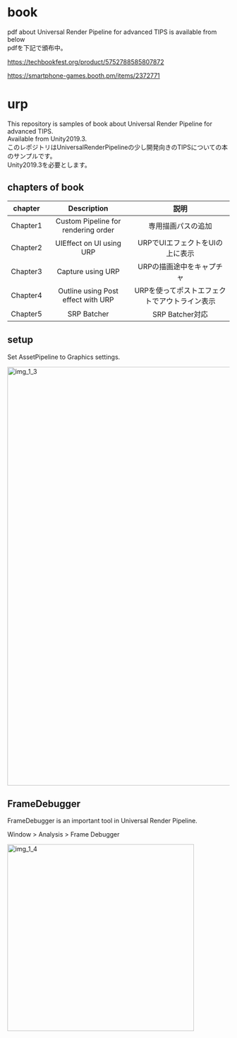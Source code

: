 # book

pdf about Universal Render Pipeline for advanced TIPS is available from below
<br>pdfを下記で頒布中。

https://techbookfest.org/product/5752788585807872

https://smartphone-games.booth.pm/items/2372771

# urp

This repository is samples of book about Universal Render Pipeline for advanced TIPS.
<br>Available from Unity2019.3.
<br>このレポジトリはUniversalRenderPipelineの少し開発向きのTIPSについての本のサンプルです。
<br>Unity2019.3を必要とします。

## chapters of book

|chapter|Description| 説明 |
|:---:|:---:|:---:|
|Chapter1| Custom Pipeline for rendering order | 専用描画パスの追加 |
|Chapter2| UIEffect on UI using URP | URPでUIエフェクトをUIの上に表示 |
|Chapter3| Capture using URP | URPの描画途中をキャプチャ |
|Chapter4| Outline using Post effect with URP | URPを使ってポストエフェクトでアウトライン表示 |
|Chapter5| SRP Batcher | SRP Batcher対応 |

## setup

Set AssetPipeline to Graphics settings.

<img width="948" alt="img_1_3" src="https://user-images.githubusercontent.com/2674692/71588177-e7dd0600-2b63-11ea-849b-074ee3bc353e.png">

## FrameDebugger

FrameDebugger is an important tool in Universal Render Pipeline.

Window > Analysis > Frame Debugger

<img width="423" alt="img_1_4" src="https://user-images.githubusercontent.com/2674692/71588427-c9c3d580-2b64-11ea-9f3f-74ee8c4efd14.png">
